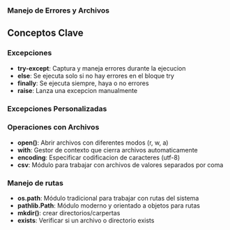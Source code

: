 ### Manejo de Errores y Archivos

## Conceptos Clave

### **Excepciones**

- **try-except**: Captura y maneja errores durante la ejecucion
- **else**: Se ejecuta solo si no hay errores en el bloque try
- **finally**: Se ejecuta siempre, haya o no errores
- **raise**: Lanza una excepcion manualmente

### **Excepciones Personalizadas**

### **Operaciones con Archivos**

- **open()**: Abrir archivos con diferentes modos (r, w, a)
- **with**: Gestor de contexto que cierra archivos automaticamente
- **encoding**: Especificar codificacion de caracteres (utf-8)
- **csv**: Módulo para trabajar con archivos de valores separados por coma

### **Manejo de rutas**

- **os.path**: Módulo tradicional para trabajar con rutas del sistema
- **pathlib.Path**: Módulo moderno y orientado a objetos para rutas
- **mkdir()**: crear directorios/carpertas
- **exists**: Verificar si un archivo o directorio exists
